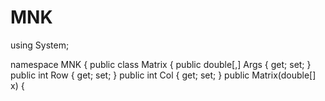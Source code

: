 # MNK
using System;

namespace MNK
{
    public class Matrix
    {
        public double[,] Args { get; set; }
        public int Row { get; set; }
        public int Col { get; set; }
        public Matrix(double[] x)
        {

